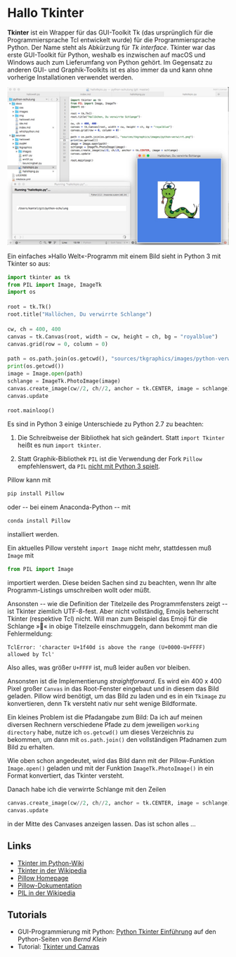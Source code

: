 # Hallo Tkinter

**Tkinter** ist ein Wrapper für das GUI-Toolkit Tk (das ursprünglich für die Programmiersprache Tcl entwickelt wurde) für die Programmiersprache Python. Der Name steht als Abkürzung für *Tk interface*. Tkinter war das erste GUI-Toolkit für Python, weshalb es inzwischen auf macOS und Windows auch zum Lieferumfang von Python gehört. Im Gegensatz zu anderen GUI- und Graphik-Toolkits ist es also immer da und kann ohne vorherige Installationen verwendet werden.

![Screenshot](images/hellotk.jpg)

Ein einfaches »Hallo Welt«-Programm mit einem Bild sieht in Python 3 mit Tkinter so aus:

~~~python
import tkinter as tk
from PIL import Image, ImageTk
import os

root = tk.Tk()
root.title("Hallöchen, Du verwirrte Schlange")

cw, ch = 400, 400
canvas = tk.Canvas(root, width = cw, height = ch, bg = "royalblue")
canvas.grid(row = 0, column = 0)

path = os.path.join(os.getcwd(), "sources/tkgraphics/images/python-verwirrt.png")
print(os.getcwd())
image = Image.open(path)
schlange = ImageTk.PhotoImage(image)
canvas.create_image(cw//2, ch//2, anchor = tk.CENTER, image = schlange)
canvas.update

root.mainloop()
~~~

Es sind in Python 3 einige Unterschiede zu Python 2.7 zu beachten:

1. Die Schreibweise der Bibliothek hat sich geändert. Statt `import Tkinter` heißt es nun `import tkinter`.

2. Statt Graphik-Bibliothek `PIL` ist die Verwendung der Fork `Pillow` empfehlenswert, da `PIL` [nicht mit Python 3 spielt](http://blog.schockwellenreiter.de/2016/08/2016081505.html).

Pillow kann mit

~~~bash
pip install Pillow
~~~

oder -- bei einem Anaconda-Python -- mit

~~~bash
conda install Pillow
~~~

installiert werden.

Ein aktuelles Pillow versteht `import Image` nicht mehr, stattdessen muß `Image` mit

~~~python
from PIL import Image
~~~

importiert werden. Diese beiden Sachen sind zu beachten, wenn Ihr alte Programm-Listings umschreiben wollt oder müßt.

Ansonsten -- wie die Definition der Titelzeile des Programmfensters zeigt -- ist Tkinter ziemlich UTF-8-fest. Aber nicht vollständig, Emojis beherrscht Tkinter (respektive Tcl) nicht. Will man zum Beispiel das Emoji für die Schlange »🐍« in obige Titelzeile einschmuggeln, dann bekommt man die Fehlermeldung:

~~~
TclError: 'character U+1f40d is above the range (U+0000-U+FFFF) allowed by Tcl'
~~~

Also alles, was größer `U+FFFF` ist, muß leider außen vor bleiben.

Ansonsten ist die Implementierung *straightforward*. Es wird ein 400 x 400 Pixel großer `Canvas` in das Root-Fenster eingebaut und in diesem das Bild geladen. Pillow wird benötigt, um das Bild zu laden und es in ein `Tkimage` zu konvertieren, denn Tk versteht nativ nur seht wenige Bildformate.

Ein kleines Problem ist die Pfadangabe zum Bild: Da ich auf meinen diversen Rechnern verschiedene Pfade zu dem jeweiligen `working directory` habe, nutze ich `os.getcwd()` um dieses Verzeichnis zu bekommen, um dann mit `os.path.join()` den vollständigen Pfadnamen zum Bild zu erhalten.

Wie oben schon angedeutet, wird das Bild dann mit der Pillow-Funktion `Image.open()` geladen und mit der Funktion `ImageTk.PhotoImage()` in ein Format konvertiert, das Tkinter versteht.

Danach habe ich die verwirrte Schlange mit den Zeilen

~~~python
canvas.create_image(cw//2, ch//2, anchor = tk.CENTER, image = schlange)
canvas.update
~~~

in der Mitte des Canvases anzeigen lassen. Das ist schon alles …

## Links

- [Tkinter im Python-Wiki](https://wiki.python.org/moin/TkInter)
- [Tkinter in der Wikipedia](https://de.wikipedia.org/wiki/Tkinter)
- [Pillow Homepage](https://python-pillow.org/)
- [Pillow-Dokumentation](https://pillow.readthedocs.io/)
- [PIL in der Wikipedia](https://en.wikipedia.org/wiki/Python_Imaging_Library)

## Tutorials

- GUI-Programmierung mit Python: [Python Tkinter Einführung](http://www.python-kurs.eu/python_tkinter.php) auf den Python-Seiten von *Bernd Klein*
- Tutorial: [Tkinter und Canvas](http://blog.schockwellenreiter.de/essays/tkinter01.html)